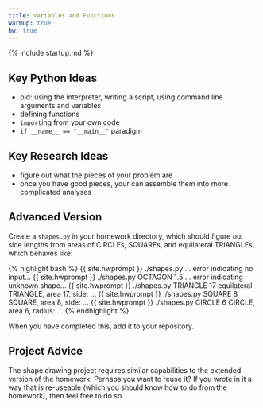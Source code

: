 ```yaml
---
title: Variables and Functions
warmup: true
hw: true
---
```

{% include startup.md %}

## Key Python Ideas

 - old: using the interpreter, writing a script, using command line arguments and variables
 - defining functions
 - `import`ing from your own code
 - `if __name__ == "__main__"` paradigm

## Key Research Ideas

 - figure out what the pieces of your problem are
 - once you have good pieces, your can assemble them into more complicated analyses

## Advanced Version

Create a `shapes.py` in your homework directory, which should figure out side lengths from areas of CIRCLEs, SQUAREs, and equilateral TRIANGLEs, which behaves like:

{% highlight bash %}
{{ site.hwprompt }} ./shapes.py
... error indicating no input...
{{ site.hwprompt }} ./shapes.py OCTAGON 1.5
... error indicating unknown shape...
{{ site.hwprompt }} ./shapes.py TRIANGLE 17
equilateral TRIANGLE, area 17, side: ...
{{ site.hwprompt }} ./shapes.py SQUARE 8
SQUARE, area 8, side: ...
{{ site.hwprompt }} ./shapes.py CIRCLE 6
CIRCLE, area 6, radius: ...
{% endhighlight %}

When you have completed this, add it to your repository.

## Project Advice

The shape drawing project requires similar capabilities to the extended version of the homework.  Perhaps you want to reuse it?  If you wrote in it a way that is re-useable (which you should know how to do from the homework), then feel free to do so.
